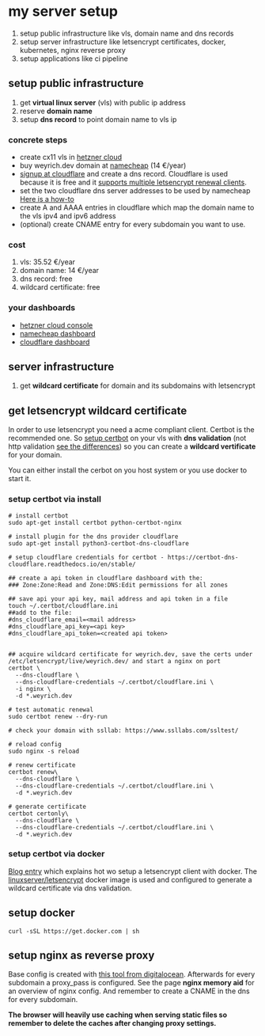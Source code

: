 # my server setup

1. setup public infrastructure like vls, domain name and dns records 
2. setup server infrastructure like letsencrypt certificates, docker, kubernetes, nginx reverse proxy
3. setup applications like ci pipeline

## setup public infrastructure

1. get **virtual linux server** (vls) with public ip address 
2. reserve **domain name**
3. setup **dns record** to point domain name to vls ip


### concrete steps
- create cx11 vls in [hetzner cloud](https://www.hetzner.de/) 
- buy weyrich.dev domain at [namecheap](https://www.namecheap.com/) (14 €/year)
- [signup at cloudflare](https://dash.cloudflare.com/) and create a dns record. Cloudflare is used because it is free and it [supports multiple letsencrypt renewal clients](https://community.letsencrypt.org/t/dns-providers-who-easily-integrate-with-lets-encrypt-dns-validation/86438).
- set the two cloudflare dns server addresses to be used by namecheap [Here is a how-to](https://www.namecheap.com/support/knowledgebase/article.aspx/767/10/how-to-change-dns-for-a-domain)
- create A and AAAA entries in cloudflare which map the domain name to the vls ipv4 and ipv6 address
- (optional) create CNAME entry for every subdomain you want to use.

### cost
1. vls: 35.52 €/year
2. domain name: 14 €/year
3. dns record: free
4. wildcard certificate: free

### your dashboards
- [hetzner cloud console](https://console.hetzner.cloud/projects)
- [namecheap dashboard](https://ap.www.namecheap.com/)
- [cloudflare dashboard](https://dash.cloudflare.com/f)

## server infrastructure 

1. get **wildcard certificate** for domain and its subdomains with letsencrypt


## get letsencrypt wildcard certificate 

In order to use letsencrypt you need a acme compliant client. Certbot is the recommended one. So [setup certbot](https://certbot.eff.org/instructions) on your vls with **dns validation** (not http validation [see the differences](https://letsencrypt.org/de/docs/challenge-types/)) so you can create a **wildcard vertificate** for your domain.

You can either install the cerbot on you host system or you use docker to start it.

### setup certbot via install

```shell
# install certbot
sudo apt-get install certbot python-certbot-nginx

# install plugin for the dns provider cloudflare
sudo apt-get install python3-certbot-dns-cloudflare

# setup cloudflare credentials for certbot - https://certbot-dns-cloudflare.readthedocs.io/en/stable/

## create a api token in cloudflare dashboard with the:
### Zone:Zone:Read and Zone:DNS:Edit permissions for all zones

## save api your api key, mail address and api token in a file
touch ~/.certbot/cloudflare.ini
##add to the file:
#dns_cloudflare_email=<mail address>
#dns_cloudflare_api_key=<api key>
#dns_cloudflare_api_token=<created api token>


## acquire wildcard certificate for weyrich.dev, save the certs under /etc/letsencrypt/live/weyrich.dev/ and start a nginx on port
certbot \
  --dns-cloudflare \
  --dns-cloudflare-credentials ~/.certbot/cloudflare.ini \
  -i nginx \
  -d *.weyrich.dev

# test automatic renewal
sudo certbot renew --dry-run

# check your domain with ssllab: https://www.ssllabs.com/ssltest/
```

```shell
# reload config
sudo nginx -s reload

# renew certificate
certbot renew\
  --dns-cloudflare \
  --dns-cloudflare-credentials ~/.certbot/cloudflare.ini \
  -d *.weyrich.dev

# generate certificate
certbot certonly\
  --dns-cloudflare \
  --dns-cloudflare-credentials ~/.certbot/cloudflare.ini \
  -d *.weyrich.dev
```

### setup certbot via docker

[Blog entry](https://medium.com/faun/docker-letsencrypt-dns-validation-75ba8c08a0d) which explains hot wo setup a letsencrypt client with docker. The [linuxserver/letsencrypt](https://hub.docker.com/r/linuxserver/letsencrypt) docker image is used and configured to generate a wildcard certificate via dns validation. 

## setup docker

`curl -sSL https://get.docker.com | sh`

## setup nginx as reverse proxy

Base config is created with [this tool from digitalocean](https://www.digitalocean.com/community/tools/nginx). Afterwards for every subdomain a proxy_pass is configured. See the page **nginx memory aid** for an overview of nginx config. And remember to create a CNAME in the dns for every subdomain.

**The browser will heavily use caching when serving static files so remember to delete the caches after changing proxy settings.**